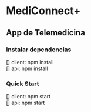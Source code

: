 # MediConnect+

## App de Telemedicina

### Instalar dependencias 
 [] client: npm install </br>
 [] api: npm install

### Quick Start 
  [] client: npm start </br>
  [] api: npm start
